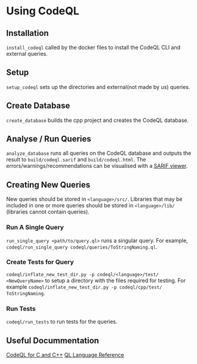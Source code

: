 # Using CodeQL

## Installation
`install_codeql` called by the docker files to install the CodeQL CLI and external queries.

## Setup
`setup_codeql` sets up the directories and external(not made by us) queries.

## Create Database
`create_database` builds the cpp project and creates the CodeQL database.

## Analyse / Run Queries
`analyze_database` runs all queries on the CodeQL database and outputs the result to `build/codeql.sarif` and `build/codeql.html`. The errors/warnings/recommendations can be visualised with a [SARIF viewer](https://sarifweb.azurewebsites.net/#Viewers).

## Creating New Queries
New queries should be stored in `<language>/src/`. Libraries that may be included in one or more queries should be stored in `<language>/lib/` (libraries cannot contain queries).

### Run A Single Query
`run_single_query <path/to/query.ql>` runs a singular query.
For example, `codeql/run_single_query codeql/queries/ToStringNaming.ql`.

### Create Tests for Query
`codeql/inflate_new_test_dir.py -p codeql/<language>/test/ <NewQueryName>` to setup a directory with the files required for testing.
For example `codeql/inflate_new_test_dir.py -p codeql/cpp/test/ ToStringNaming`.

### Run Tests
`codeql/run_tests` to run tests for the queries.

## Useful Docummentation
[CodeQL for C and C++](https://codeql.github.com/docs/codeql-language-guides/codeql-for-cpp/)
[QL Language Reference](https://codeql.github.com/docs/ql-language-reference/)
